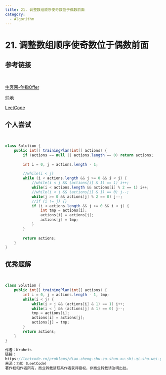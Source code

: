 ```yaml
---
title: 21. 调整数组顺序使奇数位于偶数前面
category:
  - Algorithm
---
```




# 21. 调整数组顺序使奇数位于偶数前面

## 参考链接

<br>

[牛客网-剑指Offer](https://www.nowcoder.com/exam/oj/ta?page=1&tpId=13&type=265)

[帅地](https://www.playoffer.cn/536.html)

[LeetCode](https://leetcode.cn/problems/diao-zheng-shu-zu-shun-xu-shi-qi-shu-wei-yu-ou-shu-qian-mian-lcof/description/)



## 个人尝试

<br>

```java
class Solution {
    public int[] trainingPlan(int[] actions) {
        if (actions == null || actions.length == 0) return actions;
        
        int i = 0, j = actions.length - 1;
        
        //while(i < j)
        while (i < actions.length && j >= 0 && i < j) {           
            //while(i < j && (actions[i] & 1) == 1) i++;
            while(i < actions.length && actions[i] % 2 == 1) i++;
            //while(i < j && (actions[i] & 1) == 0) j--;
            while(j >= 0 && actions[j] % 2 == 0) j--;
            //if (i != j) {}
            if (i < actions.length && j >= 0 && i < j) {
                int tmp = actions[i];
                actions[i] = actions[j];
                actions[j] = tmp;
            }
        }
        
        return actions;
    }
}
```





## 优秀题解

<br>

```java
class Solution {
    public int[] trainingPlan(int[] actions) {
        int i = 0, j = actions.length - 1, tmp;
        while(i < j) {
            while(i < j && (actions[i] & 1) == 1) i++;
            while(i < j && (actions[j] & 1) == 0) j--;
            tmp = actions[i];
            actions[i] = actions[j];
            actions[j] = tmp;
        }
        return actions;
    }
}

作者：Krahets
链接：
https://leetcode.cn/problems/diao-zheng-shu-zu-shun-xu-shi-qi-shu-wei-yu-ou-shu-qian-mian-lcof/solutions/115087/mian-shi-ti-21-diao-zheng-shu-zu-shun-xu-shi-qi-4/
来源：力扣（LeetCode）
著作权归作者所有。商业转载请联系作者获得授权，非商业转载请注明出处。
```

